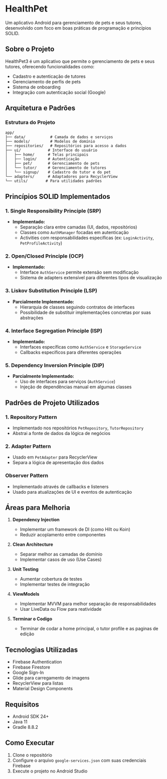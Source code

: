 # HealthPet

Um aplicativo Android para gerenciamento de pets e seus tutores, desenvolvido com foco em boas práticas de programação e princípios SOLID.

## Sobre o Projeto

HealthPet3 é um aplicativo que permite o gerenciamento de pets e seus tutores, oferecendo funcionalidades como:
- Cadastro e autenticação de tutores
- Gerenciamento de perfis de pets
- Sistema de onboarding
- Integração com autenticação social (Google)

## Arquitetura e Padrões

### Estrutura do Projeto
```
app/
├── data/           # Camada de dados e serviços
├── models/         # Modelos de domínio
├── repositories/   # Repositórios para acesso a dados
├── ui/            # Interface do usuário
│   ├── home/      # Telas principais
│   ├── login/     # Autenticação
│   ├── pet/       # Gerenciamento de pets
│   └── tutor/     # Gerenciamento de tutores
│   └── signup/    # Cadastro do tutor e do pet
└── adapters/      # Adaptadores para RecyclerView
└── utils/        # Para utilidades padrões
```

## Princípios SOLID Implementados

### 1. Single Responsibility Principle (SRP)
- **Implementado:**
  - Separação clara entre camadas (UI, dados, repositórios)
  - Classes como `AuthManager` focadas em autenticação
  - Activities com responsabilidades específicas (ex: `LoginActivity`, `PetProfileActivity`)

### 2. Open/Closed Principle (OCP)
- **Implementado:**
  - Interface `AuthService` permite extensão sem modificação
  - Sistema de adapters extensível para diferentes tipos de visualização

### 3. Liskov Substitution Principle (LSP)
- **Parcialmente Implementado:**
  - Hierarquia de classes seguindo contratos de interfaces
  - Possibilidade de substituir implementações concretas por suas abstrações

### 4. Interface Segregation Principle (ISP)
- **Implementado:**
  - Interfaces específicas como `AuthService` e `StorageService`
  - Callbacks específicos para diferentes operações

### 5. Dependency Inversion Principle (DIP)
- **Parcialmente Implementado:**
  - Uso de interfaces para serviços (`AuthService`)
  - Injeção de dependências manual em algumas classes

## Padrões de Projeto Utilizados

### 1. Repository Pattern
- Implementado nos repositórios `PetRepository`, `TutorRepository`
- Abstrai a fonte de dados da lógica de negócios

### 2. Adapter Pattern
- Usado em `PetAdapter` para RecyclerView
- Separa a lógica de apresentação dos dados

### Observer Pattern
- Implementado através de callbacks e listeners
- Usado para atualizações de UI e eventos de autenticação

## Áreas para Melhoria

1. **Dependency Injection**
   - Implementar um framework de DI (como Hilt ou Koin)
   - Reduzir acoplamento entre componentes

2. **Clean Architecture**
   - Separar melhor as camadas de domínio
   - Implementar casos de uso (Use Cases)

3. **Unit Testing**
   - Aumentar cobertura de testes
   - Implementar testes de integração

4. **ViewModels**
   - Implementar MVVM para melhor separação de responsabilidades
   - Usar LiveData ou Flow para reatividade

4. **Terminar o Codigo**
   - Terminar de codar a home principal, o tutor profile e as paginas de edição

## Tecnologias Utilizadas

- Firebase Authentication
- Firebase Firestore
- Google Sign-In
- Glide para carregamento de imagens
- RecyclerView para listas
- Material Design Components

## Requisitos

- Android SDK 24+
- Java 11
- Gradle 8.8.2

## Como Executar

1. Clone o repositório
2. Configure o arquivo `google-services.json` com suas credenciais Firebase
3. Execute o projeto no Android Studio
